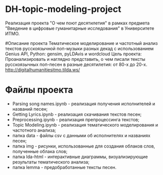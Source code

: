# DH-topic-modeling-project
Реализация проекта "О чем поют десятилетия" в рамках предмета "Введение в цифровые гуманитарные исследования" в Университете ИТМО.

#Описание проекта
Тематическое моделирование и частотный анализ текстов русскоязычной поп-музыки разных декад с использованием Genius API, Python: gensim, pyLDAvis и wordcloud
Цель проекта: Проанализировать и наглядно представить, о чем писали тексты русскоязычных поп-песен в разные десятилетия: от 80-х до 20-х.
http://digitalhumanitiesitmo.tilda.ws/

# Файлы проекта
- Parsing song names.ipynb - реализация получения исполнителей и названий песен;
- Getting Lyrics.ipynb - реализация скачивания текстов песен;
- Preprocessing.ipynb - реализация препроцессинга текстов;
- Topic Modeling.ipynb - реализация тематического моделирования и частотного анализа;
- папка data - файлы csv с данными об исполнителях и названиях песен;
- папка img - рисунки, использованные для создания облаков слов, полученные облака слов;
- папка lda-html - интерактивные диаграммы, визуализирующие результаты тематического анализа;
- папка lemma - предобработанные тексты песен.
